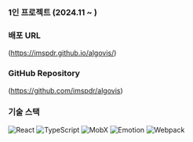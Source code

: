 ### 1인 프로젝트 (2024.11 ~ )

### 배포 URL

(https://imspdr.github.io/algovis/)

### GitHub Repository

(https://github.com/imspdr/algovis)

### 기술 스택

![React](https://img.shields.io/badge/React-61DAFB?style=for-the-badge&logo=react&logoColor=white) ![TypeScript](https://img.shields.io/badge/TypeScript-3178C6?style=for-the-badge&logo=typescript&logoColor=white) ![MobX](https://img.shields.io/badge/MobX-FF9955?style=for-the-badge&logo=mobx&logoColor=white) ![Emotion](https://img.shields.io/badge/Emotion-FF005C?style=for-the-badge&logo=emotion&logoColor=white) ![Webpack](https://img.shields.io/badge/Webpack-8DD6F9?style=for-the-badge&logo=webpack&logoColor=white)

